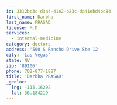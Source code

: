 ```yaml
---
id: 3312bc3c-d3a4-41e2-b23c-da41ebd4bd84
first_name: Darbha
last_name: PRASAD
license: M.D.
services:
  - internal-medicine
category: doctors
address: '500 S Rancho Drive Ste 12'
city: 'Las Vegas'
state: NV
zip: '89106'
phone: 702-877-1887
title: 'Darbha PRASAD'
_geoloc:
  lng: -115.16292
  lat: 36.184219
---
```

